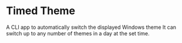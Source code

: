 # Timed Theme

A CLI app to automatically switch the displayed Windows theme
It can switch up to any number of themes in a day at the set time.